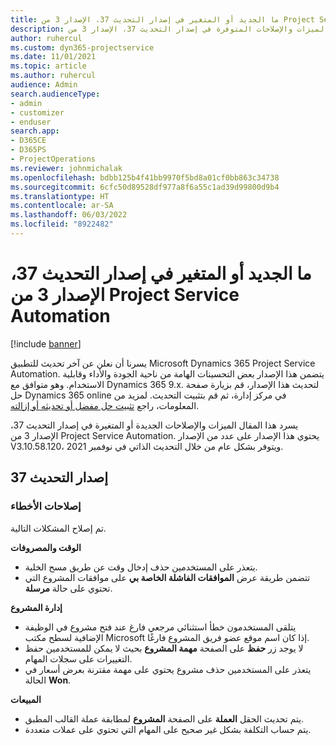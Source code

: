 ```yaml
---
title: ما الجديد أو المتغير في إصدار التحديث 37، الإصدار 3 من Project Service Automation
description: يسرد هذا المقال الميزات والإصلاحات المتوفرة في إصدار التحديث 37، الإصدار 3 من Microsoft Dynamics 365 Project Service Automation.
author: ruhercul
ms.custom: dyn365-projectservice
ms.date: 11/01/2021
ms.topic: article
ms.author: ruhercul
audience: Admin
search.audienceType:
- admin
- customizer
- enduser
search.app:
- D365CE
- D365PS
- ProjectOperations
ms.reviewer: johnmichalak
ms.openlocfilehash: bdbb125b4f41bb9970f5bd8a01cf0bb863c34738
ms.sourcegitcommit: 6cfc50d89528df977a8f6a55c1ad39d99800d9b4
ms.translationtype: HT
ms.contentlocale: ar-SA
ms.lasthandoff: 06/03/2022
ms.locfileid: "8922482"
---
```

# <a name="whats-new-or-changed-in-project-service-automation-update-release-37-v3"></a>ما الجديد أو المتغير في إصدار التحديث 37، الإصدار 3 من Project Service Automation

[!include [banner](../includes/psa-now-project-operations.md)]

يسرنا أن نعلن عن آخر تحديث للتطبيق Microsoft Dynamics 365 Project Service Automation. يتضمن هذا الإصدار بعض التحسينات الهامة من ناحية الجودة والأداء وقابلية الاستخدام. وهو متوافق مع Dynamics 365 9.x. لتحديث هذا الإصدار، قم بزيارة صفحة حل Dynamics 365 online في مركز إدارة، ثم قم بتثبيت التحديث. لمزيد من المعلومات، راجع [تثبيت حل مفضل أو تحديثه أو إزالته](/power-platform/admin/install-remove-preferred-solution).

يسرد هذا المقال الميزات والإصلاحات الجديدة أو المتغيرة في إصدار التحديث 37، الإصدار 3 من Project Service Automation. يحتوي هذا الإصدار على عدد من الإصدار V3.10.58.120، ويتوفر بشكل عام من خلال التحديث الذاتي في نوفمبر 2021.

## <a name="update-release-37"></a>إصدار التحديث 37

### <a name="bug-fixes"></a>إصلاحات الأخطاء

تم إصلاح المشكلات التالية.

**الوقت والمصروفات**
- يتعذر على المستخدمين حذف إدخال وقت عن طريق مسح الخلية.
- تتضمن طريقة عرض **الموافقات الفاشلة الخاصة بي** على موافقات المشروع التي تحتوي على حالة **مرسلة**.

**إدارة المشروع**
- يتلقى المستخدمون خطأ استثنائي مرجعي فارغ عند فتح مشروع في الوظيفة الإضافية لسطح مكتب Microsoft إذا كان اسم موقع عضو فريق المشروع فارغًا.
- لا يوجد زر **حفظ** على الصفحة **مهمة المشروع** بحيث لا يمكن للمستخدمين حفظ التغييرات على سجلات المهام.
- يتعذر على المستخدمين حذف مشروع يحتوي على مهمة مقترنة بعرض أسعار في الحالة **Won**.

**‏المبيعات**
- يتم تحديث الحقل **العملة** على الصفحة **المشروع** لمطابقة عملة القالب المطبق.
- يتم حساب التكلفة بشكل غير صحيح على المهام التي تحتوي على عملات متعددة.
